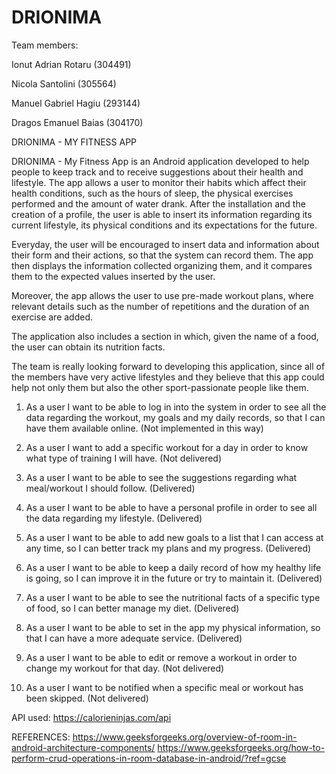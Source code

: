 # DRIONIMA

Team members:

Ionut Adrian Rotaru (304491)

Nicola Santolini (305564)

Manuel Gabriel Hagiu (293144)

Dragos Emanuel Baias (304170)


DRIONIMA - MY FITNESS APP

DRIONIMA - My Fitness App is an Android application developed to help people to keep track and to receive suggestions about their health and lifestyle.
The app allows a user to monitor their habits which affect their health conditions, such as the hours of sleep, the physical exercises performed and the amount of water drank.
After the installation and the creation of a profile, the user is able to insert its information regarding its current lifestyle, its physical conditions and its expectations for the future.

Everyday, the user will be encouraged to insert data and information about their form and their actions, so that the system can record them. The app then displays the information collected organizing them, and it compares them to the expected values inserted by the user.

Moreover, the app allows the user to use pre-made workout plans, where relevant details such as the number of repetitions and the duration of an exercise are added.

The application also includes a section in which, given the name of a food, the user can obtain its nutrition facts.

The team is really looking forward to developing this application, since all of the members have very active lifestyles and they believe that this app could help not only them but also the other sport-passionate people like them.




1. As a user I want to be able to log in into the system in order to see all the data regarding the workout, my goals and my daily records, so that I can have them available online. (Not implemented in this way)

2. As a user I want to add a specific workout for a day in order to know what type of training I will have. (Not delivered)

3. As a user I want to be able to see the suggestions regarding what meal/workout I should follow. (Delivered)

4. As a user I want to be able to have a personal profile in order to see all the data regarding my lifestyle. (Delivered)

5. As a user I want to be able to add new goals to a list that I can access at any time, so I can better track my plans and my progress. (Delivered)

6. As a user I want to be able to keep a daily record of how my healthy life is going, so I can improve it in the future or try to maintain it. (Delivered)

7. As a user I want to be able to see the nutritional facts of a specific type of food, so I can better manage my diet. (Delivered)

8. As a user I want to be able to set in the app my physical information, so that I can have a more adequate service. (Delivered)

9. As a user I want to be able to edit or remove a workout in order to change my workout for that day. (Not delivered)

10. As a user I want to be notified when a specific meal or workout has been skipped. (Not delivered)



API used: https://calorieninjas.com/api

REFERENCES:
https://www.geeksforgeeks.org/overview-of-room-in-android-architecture-components/
https://www.geeksforgeeks.org/how-to-perform-crud-operations-in-room-database-in-android/?ref=gcse




